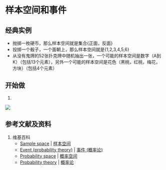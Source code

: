 # 样本空间和事件

## 经典实例
- 抛掷一枚硬币，那么样本空间就是集合{正面，反面}
- 投掷一个骰子，一个面朝上，那么样本空间就是{1,2,3,4,5,6}
- 从没有鬼牌的52张扑克牌中随机抽出一张，一个可能的样本空间是数字（A到K）（包括13个元素），另外一个可能的样本空间是花色（黑桃，红桃，梅花，方块）（包括4个元素）

## 开始做

1.

![](/images/概率/概率论公理/样本空间和事件1a1.jpg)

## 参考文献及资料

1. 维基百科
	- [Sample space](https://en.wikipedia.org/wiki/Sample_space) | [样本空间](https://zh.wikipedia.org/wiki/样本空间) 
	- [Event (probability theory)](https://en.wikipedia.org/wiki/Event_(probability_theory)) | [事件 (概率论)](https://zh.wikipedia.org/wiki/事件_(概率论)) 
	- [Probability space](https://en.wikipedia.org/wiki/Probability_space) | [概率空间](https://zh.wikipedia.org/wiki/概率空间) 
	- [Probability theory](https://en.wikipedia.org/wiki/Probability_theory) | [概率论](https://zh.wikipedia.org/wiki/概率论) 